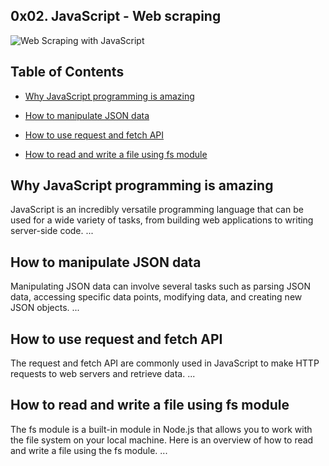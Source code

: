 ## 0x02. JavaScript - Web scraping

![Web Scraping with JavaScript](https://res.cloudinary.com/dyd911kmh/image/upload/f_auto,q_auto:best/v1587503051/web1_jpfixv.png)

## Table of Contents

- [Why JavaScript programming is amazing](#why-javascript-programming-is-amazing)

- [How to manipulate JSON data](#how-to-manipulate-json-data)

- [How to use request and fetch API](#how-to-use-request-and-fetch-api)

- [How to read and write a file using fs module](#how-to-read-and-write-a-file-using-fs-module)

## Why JavaScript programming is amazing

JavaScript is an incredibly versatile programming language that can be used for a wide variety of tasks, from building web applications to writing server-side code. ...

## How to manipulate JSON data

Manipulating JSON data can involve several tasks such as parsing JSON data, accessing specific data points, modifying data, and creating new JSON objects. ...

## How to use request and fetch API

The request and fetch API are commonly used in JavaScript to make HTTP requests to web servers and retrieve data. ...

## How to read and write a file using fs module

The fs module is a built-in module in Node.js that allows you to work with the file system on your local machine. Here is an overview of how to read and write a file using the fs module. ...
